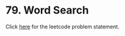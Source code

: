 # 79. Word Search

Click [here](https://leetcode.com/problems/word-search/) for the leetcode problem statement.
